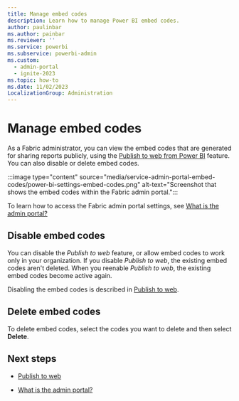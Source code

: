 ```yaml
---
title: Manage embed codes
description: Learn how to manage Power BI embed codes.
author: paulinbar
ms.author: painbar
ms.reviewer: ''
ms.service: powerbi
ms.subservice: powerbi-admin
ms.custom:
  - admin-portal
  - ignite-2023
ms.topic: how-to
ms.date: 11/02/2023
LocalizationGroup: Administration
---
```


# Manage embed codes

As a Fabric administrator, you can view the embed codes that are generated for sharing reports publicly, using the [Publish to web from Power BI](/power-bi/collaborate-share/service-publish-to-web) feature. You can also disable or delete embed codes.

:::image type="content" source="media/service-admin-portal-embed-codes/power-bi-settings-embed-codes.png" alt-text="Screenshot that shows the embed codes within the Fabric admin portal.":::

To learn how to access the Fabric admin portal settings, see [What is the admin portal?](admin-center.md)

## Disable embed codes

You can disable the *Publish to web* feature, or allow embed codes to work only in your organization. If you disable *Publish to web*, the existing embed codes aren't deleted. When you reenable *Publish to web*, the existing embed codes become active again.

Disabling the embed codes is described in [Publish to web](service-admin-portal-export-sharing.md#publish-to-web).

## Delete embed codes

To delete embed codes, select the codes you want to delete and then select **Delete**.

## Next steps

- [Publish to web](service-admin-portal-export-sharing.md#publish-to-web)

- [What is the admin portal?](admin-center.md)
